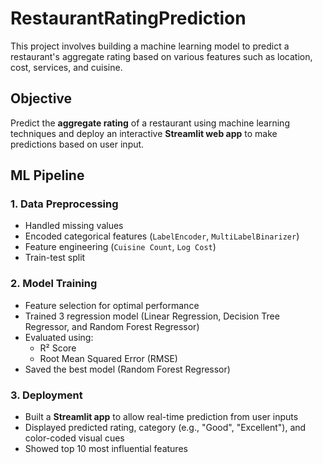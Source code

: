 # RestaurantRatingPrediction
This project involves building a machine learning model to predict a restaurant's aggregate rating based on various features such as location, cost, services, and cuisine.

## Objective
Predict the **aggregate rating** of a restaurant using machine learning techniques and deploy an interactive **Streamlit web app** to make predictions based on user input.

## ML Pipeline
### 1. Data Preprocessing
- Handled missing values
- Encoded categorical features (`LabelEncoder`, `MultiLabelBinarizer`)
- Feature engineering (`Cuisine Count`, `Log Cost`)
- Train-test split
### 2. Model Training
- Feature selection for optimal performance
- Trained 3 regression model (Linear Regression, Decision Tree Regressor, and Random Forest Regressor)
- Evaluated using:
  - R² Score
  - Root Mean Squared Error (RMSE)
- Saved the best model (Random Forest Regressor)
### 3. Deployment
- Built a **Streamlit app** to allow real-time prediction from user inputs
- Displayed predicted rating, category (e.g., "Good", "Excellent"), and color-coded visual cues
- Showed top 10 most influential features


